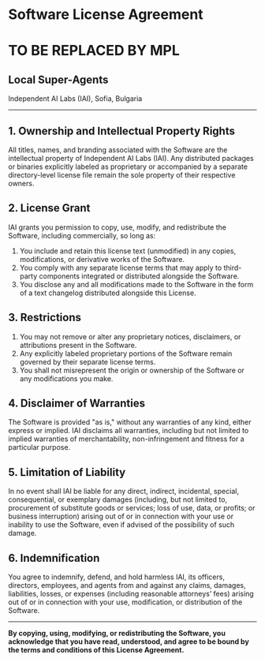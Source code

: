 
# Software License Agreement

# TO BE REPLACED BY MPL

## Local Super-Agents

Independent AI Labs (IAI), Sofia, Bulgaria

---

## 1. Ownership and Intellectual Property Rights

All titles, names, and branding associated with the Software are the intellectual property of Independent AI Labs (IAI).
Any distributed packages or binaries explicitly labeled as proprietary or accompanied by a separate directory-level license file remain the sole property of their respective owners.

## 2. License Grant

IAI grants you permission to copy, use, modify, and redistribute the Software, including commercially, so long as:

1. You include and retain this license text (unmodified) in any copies, modifications, or derivative works of the Software.
2. You comply with any separate license terms that may apply to third-party components integrated or distributed alongside the Software.
3. You disclose any and all modifications made to the Software in the form of a text changelog distributed alongside this License.

## 3. Restrictions

1. You may not remove or alter any proprietary notices, disclaimers, or attributions present in the Software.
2. Any explicitly labeled proprietary portions of the Software remain governed by their separate license terms.
3. You shall not misrepresent the origin or ownership of the Software or any modifications you make.

## 4. Disclaimer of Warranties

The Software is provided "as is," without any warranties of any kind, either express or implied. IAI disclaims all warranties, including but not limited to implied warranties of merchantability, non-infringement and fitness for a particular purpose.

## 5. Limitation of Liability

In no event shall IAI be liable for any direct, indirect, incidental, special, consequential, or exemplary damages (including, but not limited to, procurement of substitute goods or services; loss of use, data, or profits; or business interruption) arising out of or in connection with your use or inability to use the Software, even if advised of the possibility of such damage.

## 6. Indemnification

You agree to indemnify, defend, and hold harmless IAI, its officers, directors, employees, and agents from and against any claims, damages, liabilities, losses, or expenses (including reasonable attorneys’ fees) arising out of or in connection with your use, modification, or distribution of the Software.

---

**By copying, using, modifying, or redistributing the Software, you acknowledge that you have read, understood, and agree to be bound by the terms and conditions of this License Agreement.**